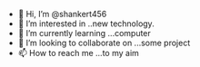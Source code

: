 - 👋 Hi, I’m @shankert456
- 👀 I’m interested in ..new technology.
- 🌱 I’m currently learning ...computer
- 💞️ I’m looking to collaborate on ...some project
- 📫 How to reach me ...to my aim

<!---
shankert456/shankert456 is a ✨ special ✨ repository because its `README.md` (this file) appears on your GitHub profile.
You can click the Preview link to take a look at your changes.
--->
